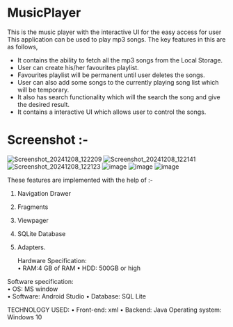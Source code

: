 # MusicPlayer
This is the music player with the interactive UI for the easy access for user
This application can be used to play mp3 songs. The key features in this are as follows,
* It contains the ability to fetch all the mp3 songs from the Local Storage. 
* User can create his/her favourites playlist.
* Favourites playlist will be permanent until user deletes the songs.
* User can also add some songs to the currently playing song list which will be temporary.
* It also has search functionality which will the search the song and give the desired result.
* It contains a interactive UI which allows user to control the songs.
  
# Screenshot :-
   ![Screenshot_20241208_122209](https://github.com/user-attachments/assets/2fa6fade-554a-4aa8-a30c-53a8ffc7b158)
  ![Screenshot_20241208_122141](https://github.com/user-attachments/assets/6104c64b-3388-43f2-9d3c-abd8c9720365)
  ![Screenshot_20241208_122123](https://github.com/user-attachments/assets/4d02991c-54ec-4986-8019-2717a26f18f3)
  ![image](https://github.com/user-attachments/assets/538f8943-2640-4f77-a7a2-76f0e2339490)
  ![image](https://github.com/user-attachments/assets/da349c05-377a-4a37-b247-05644aed8183)
  ![image](https://github.com/user-attachments/assets/83132acc-805c-4dad-a7f3-e430b856a4f0)






These features are implemented with the help of :-
1. Navigation Drawer
2. Fragments
3. Viewpager
4. SQLite Database
5. Adapters.

   Hardware Specification:  
•	RAM:4 GB of RAM 
•	HDD: 500GB or high 

Software specification:  
•	OS: MS window  
•	Software: Android Studio
•	Database: SQL Lite
 
TECHNOLOGY USED: 
•	 Front-end: xml 
•	 Backend: Java 
 Operating system: Windows 10

